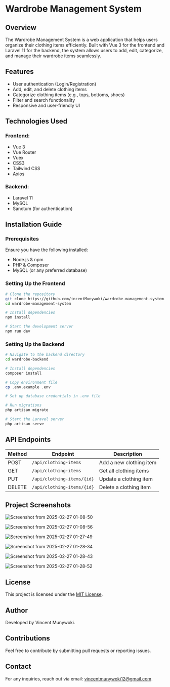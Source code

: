 # Wardrobe Management System

## Overview
The Wardrobe Management System is a web application that helps users organize their clothing items efficiently. Built with Vue 3 for the frontend and Laravel 11 for the backend, the system allows users to add, edit, categorize, and manage their wardrobe items seamlessly.

## Features
-  User authentication (Login/Registration)
-  Add, edit, and delete clothing items
-  Categorize clothing items (e.g., tops, bottoms, shoes)
-  Filter and search functionality
-  Responsive and user-friendly UI

## Technologies Used
### Frontend:
- Vue 3
- Vue Router
- Vuex
- CSS3
- Tailwind CSS
- Axios

### Backend:
- Laravel 11
- MySQL
- Sanctum (for authentication)

## Installation Guide

### Prerequisites
Ensure you have the following installed:
- Node.js & npm
- PHP & Composer
- MySQL (or any preferred database)

### Setting Up the Frontend
```sh
# Clone the repository
git clone https://github.com/incentMunywoki/wardrobe-management-system.git
cd wardrobe-management-system

# Install dependencies
npm install

# Start the development server
npm run dev
```

### Setting Up the Backend
```sh
# Navigate to the backend directory
cd wardrobe-backend

# Install dependencies
composer install

# Copy environment file
cp .env.example .env

# Set up database credentials in .env file

# Run migrations
php artisan migrate

# Start the Laravel server
php artisan serve
```

## API Endpoints
| Method | Endpoint | Description |
|--------|---------|-------------|
| POST | `/api/clothing-items` | Add a new clothing item |
| GET | `/api/clothing-items` | Get all clothing items |
| PUT | `/api/clothing-items/{id}` | Update a clothing item |
| DELETE | `/api/clothing-items/{id}` | Delete a clothing item |

## Project Screenshots
![Screenshot from 2025-02-27 01-08-50](https://github.com/user-attachments/assets/efd62605-d0c2-457d-85d4-f3a169b02952)

![Screenshot from 2025-02-27 01-08-56](https://github.com/user-attachments/assets/66dbaa17-237a-4e9a-911a-3e970d55e561)

![Screenshot from 2025-02-27 01-27-49](https://github.com/user-attachments/assets/872674af-1887-4122-984b-9f7a7099967a)

![Screenshot from 2025-02-27 01-28-34](https://github.com/user-attachments/assets/ec07da8a-a937-46d6-8907-0e194c1153d1)

![Screenshot from 2025-02-27 01-28-43](https://github.com/user-attachments/assets/acc594e0-be69-4649-847c-0edbb41872d5)

![Screenshot from 2025-02-27 01-28-52](https://github.com/user-attachments/assets/09a50132-ac83-41b7-97b7-9f8d2f180609)


## License
This project is licensed under the [MIT License](LICENSE).

## Author
Developed by Vincent Munywoki.

## Contributions
Feel free to contribute by submitting pull requests or reporting issues.

## Contact
For any inquiries, reach out via email: vincentmunywoki12@gmail.com.

